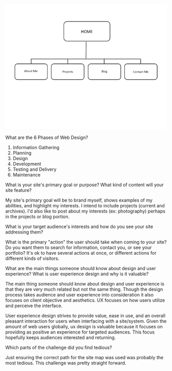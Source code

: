 ![Site Map](/week-2/imgs/site-map.png)

What are the 6 Phases of Web Design?

1. Information Gathering
2. Planning
3. Design
4. Development
5. Testing and Delivery
6. Maintenance


What is your site's primary goal or purpose? What kind of content will your site feature?

My site's primary goal will be to brand myself, shows examples of my abilities, and highlight my interests. I intend to include projects (current and archives). I'd also like to post about my interests (ex: photography) perhaps in the projects or blog portion.


What is your target audience's interests and how do you see your site addressing them?

What is the primary "action" the user should take when coming to your site? Do you want them to search for information, contact you, or see your portfolio? It's ok to have several actions at once, or different actions for different kinds of visitors.


What are the main things someone should know about design and user experience?
What is user experience design and why is it valuable?

The main thing someone should know about design and user experience is that they are very much related but not the same thing. Though the design process takes audience and user experience into consideration it also focuses on client objective and aesthetics. UX focuses on how users utilize and perceive the interface.

User experience design strives to provide value, ease in use, and an overall pleasant interaction for users when interfacing with a site/system. Given the amount of web users globally, ux design is valuable because it focuses on providing as positive an experience for targeted audiences. This focus hopefully keeps audiences interested and returning.


Which parts of the challenge did you find tedious?

Just ensuring the correct path for the site map was used was probably the most tedious. This challenge was pretty straight forward.